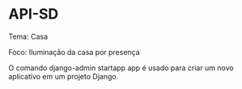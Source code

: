 # API-SD
<p> Tema: Casa </p>
<p> Foco: Iluminação da casa por presença </p>
<p> O comando django-admin startapp app é usado para criar um novo aplicativo em um projeto Django. </p>